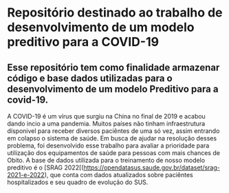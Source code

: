 # Repositório destinado ao trabalho de desenvolvimento de um modelo preditivo para a COVID-19

## Esse repositório tem como finalidade armazenar código e base dados utilizadas para o desenvolvimento de um modelo Preditivo para a covid-19.

A COVID-19 é um vírus que surgiu na China no final de 2019 e acabou dando incio a uma pandemia. Muitos países não tinham infraestrutura dísponivel para receber diversos paciêntes de uma só vez, assim entrando em colapso o sistema de saúde. Em busca de ajudar na resolução desses problema, foi desenvolvido esse trabalho para avaliar a prioridade para utilização dos equipamentos de saúde para pessoas com mais chances de Obito. A base de dados utilizada para o treinamento de nosso modelo preditivo é o [SRAG 2022[(https://opendatasus.saude.gov.br/dataset/srag-2021-e-2022), que conta com dados atualizados sobre paciêntes hospitalizados e seu quadro de evolução do SUS. 

